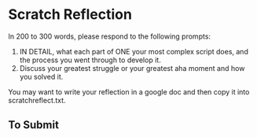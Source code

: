 # Scratch Reflection

In 200 to 300 words, please respond to the following prompts:

1. IN DETAIL, what each part of ONE your most complex script does, and the process you went through to develop it.
1. Discuss your greatest struggle or your greatest aha moment and how you solved it.

You may want to write your reflection in a google doc and then copy it into scratchreflect.txt. 

## To Submit
